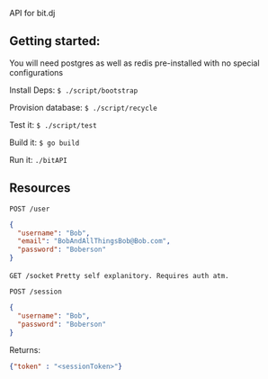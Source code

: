API for bit.dj

## Getting started:
  You will need postgres as well as redis pre-installed with no special configurations

  Install Deps:
  `$ ./script/bootstrap`

  Provision database:
  `$ ./script/recycle`

  Test it:
  `$ ./script/test`

  Build it:
  `$ go build`

  Run it:
  `./bitAPI`


## Resources
`POST /user`
```json
{
  "username": "Bob",
  "email": "BobAndAllThingsBob@Bob.com",
  "password": "Boberson"
}

```

`GET /socket`
`Pretty self explanitory. Requires auth atm.`

`POST /session`
```json
{
  "username": "Bob",
  "password": "Boberson"
}

```

Returns:
```json
{"token" : "<sessionToken>"}
```
